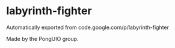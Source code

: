 # labyrinth-fighter
Automatically exported from code.google.com/p/labyrinth-fighter

Made by the PongUIO group.
